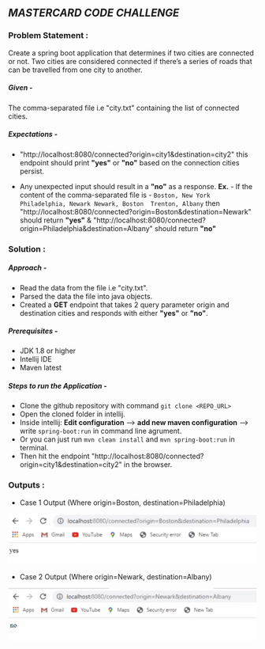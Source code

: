 ## _MASTERCARD CODE CHALLENGE_
### Problem Statement : 
Create a spring boot application that determines if two cities are connected or not. Two cities are considered connected if there’s a series of roads that can be travelled from one city to another.
##### Given - 
The comma-separated file i.e "city.txt" containing the list of connected cities.

##### Expectations -

   - "http://localhost:8080/connected?origin=city1&destination=city2" this endpoint should print **"yes"** or **"no"** based on the connection cities persist.
   
   -  Any unexpected input should result in a **"no"** as a response. **Ex.** - If the content of the comma-separated file is -
   `Boston, New York
      Philadelphia, Newark
      Newark, Boston 
     Trenton, Albany` then "http://localhost:8080/connected?origin=Boston&destination=Newark" should return **"yes"** &
"http://localhost:8080/connected?origin=Philadelphia&destination=Albany" should return **"no"**


### Solution : 
##### Approach -
  - Read the data from the file i.e "city.txt".
  - Parsed the data the file into java objects.
  - Created a **GET** endpoint that takes 2 query parameter origin and destination cities and responds with either **"yes"** or **"no"**.
##### Prerequisites -
  - JDK 1.8 or higher
  - Intellij IDE
  - Maven latest
##### Steps to run the Application -
  - Clone the github repository with command `git clone <REPO_URL>`
  - Open the cloned folder in intellij.
  - Inside intellij: **Edit configuration** --> **add new maven configuration** --> write `spring-boot:run` in command line agrument.
  - Or you can just run `mvn clean install` and `mvn spring-boot:run` in terminal.
  - Then hit the endpoint "http://localhost:8080/connected?origin=city1&destination=city2" in the browser.
  
### Outputs : 
  - Case 1 Output (Where origin=Boston, destination=Philadelphia)
  
  ![Screenshot](positive_response.png)
  
 - Case 2 Output (Where origin=Newark, destination=Albany)
 
  ![Screenshot](negative_response.png)